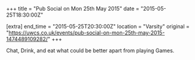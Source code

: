+++
title = "Pub Social on Mon 25th May 2015"
date = "2015-05-25T18:30:00Z"

[extra]
end_time = "2015-05-25T20:30:00Z"
location = "Varsity"
original = "https://uwcs.co.uk/events/pub-social-on-mon-25th-may-2015-1474489109282/"
+++

Chat, Drink, and eat what could be better apart from playing Games.

